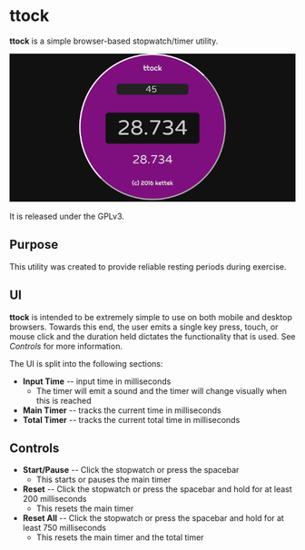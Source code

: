 # ttock
**ttock** is a simple browser-based stopwatch/timer utility.

![ttock screenshot](screenshot.png?raw=true "ttock screenshot")

It is released under the GPLv3.

## Purpose
This utility was created to provide reliable resting periods during exercise.

## UI
**ttock** is intended to be extremely simple to use on both mobile and desktop browsers. Towards this end, the user emits a single key press, touch, or mouse click and the duration held dictates the functionality that is used. See *Controls* for more information.

The UI is split into the following sections:

  * **Input Time** -- input time in milliseconds
    * The timer will emit a sound and the timer will change visually when this is reached
  * **Main Timer** -- tracks the current time in milliseconds
  * **Total Timer** -- tracks the current total time in milliseconds

## Controls
  * **Start/Pause** -- Click the stopwatch or press the spacebar
    * This starts or pauses the main timer
  * **Reset** -- Click the stopwatch or press the spacebar and hold for at least 200 milliseconds
    * This resets the main timer
  * **Reset All** -- Click the stopwatch or press the spacebar and hold for at least 750 milliseconds
    * This resets the main timer and the total timer
